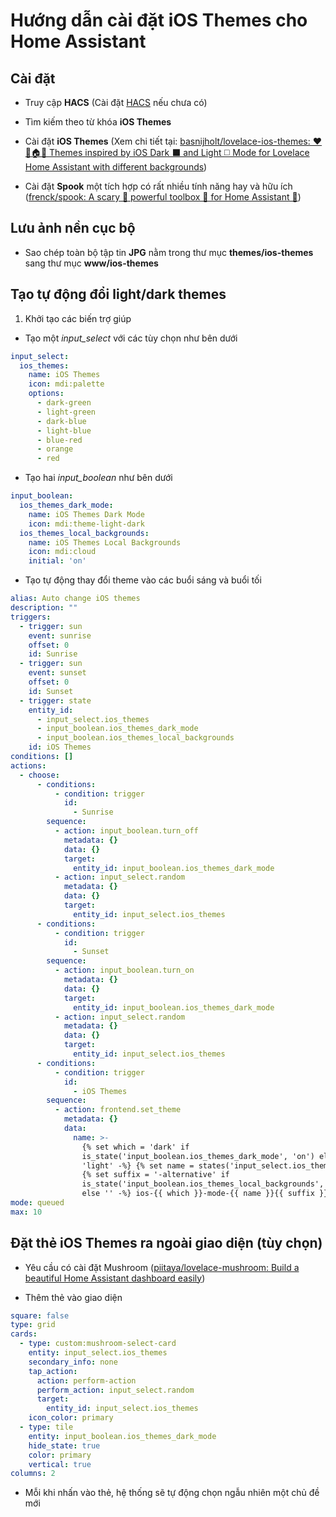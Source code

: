# Hướng dẫn cài đặt iOS Themes cho Home Assistant

## Cài đặt

- Truy cập **HACS** (Cài đặt [HACS](https://github.com/hacs) nếu chưa có)

- Tìm kiếm theo từ khóa **iOS Themes**

- Cài đặt **iOS Themes** (Xem chi tiết tại: [basnijholt/lovelace-ios-themes: ❤️📱🏠🤖 Themes inspired by iOS Dark ⬛️ and Light ◻️ Mode for Lovelace Home Assistant with different backgrounds](https://github.com/basnijholt/lovelace-ios-themes))

- Cài đặt **Spook** một tích hợp có rất nhiều tính năng hay và hữu ích ([frenck/spook: A scary 👻 powerful toolbox 🧰 for Home Assistant 🏡](https://github.com/frenck/spook))

## Lưu ảnh nền cục bộ

- Sao chép toàn bộ tập tin **JPG** nằm trong thư mục **themes/ios-themes** sang thư mục **www/ios-themes**

## Tạo tự động đổi light/dark themes

1. Khởi tạo các biến trợ giúp

- Tạo một *input_select* với các tùy chọn như bên dưới

```yaml
input_select:
  ios_themes:
    name: iOS Themes
    icon: mdi:palette
    options:
      - dark-green
      - light-green
      - dark-blue
      - light-blue
      - blue-red
      - orange
      - red
```

- Tạo hai *input_boolean* như bên dưới

```yaml
input_boolean:
  ios_themes_dark_mode:
    name: iOS Themes Dark Mode
    icon: mdi:theme-light-dark
  ios_themes_local_backgrounds:
    name: iOS Themes Local Backgrounds
    icon: mdi:cloud
    initial: 'on'
```

- Tạo tự động thay đổi theme vào các buổi sáng và buổi tối

```yaml
alias: Auto change iOS themes
description: ""
triggers:
  - trigger: sun
    event: sunrise
    offset: 0
    id: Sunrise
  - trigger: sun
    event: sunset
    offset: 0
    id: Sunset
  - trigger: state
    entity_id:
      - input_select.ios_themes
      - input_boolean.ios_themes_dark_mode
      - input_boolean.ios_themes_local_backgrounds
    id: iOS Themes
conditions: []
actions:
  - choose:
      - conditions:
          - condition: trigger
            id:
              - Sunrise
        sequence:
          - action: input_boolean.turn_off
            metadata: {}
            data: {}
            target:
              entity_id: input_boolean.ios_themes_dark_mode
          - action: input_select.random
            metadata: {}
            data: {}
            target:
              entity_id: input_select.ios_themes
      - conditions:
          - condition: trigger
            id:
              - Sunset
        sequence:
          - action: input_boolean.turn_on
            metadata: {}
            data: {}
            target:
              entity_id: input_boolean.ios_themes_dark_mode
          - action: input_select.random
            metadata: {}
            data: {}
            target:
              entity_id: input_select.ios_themes
      - conditions:
          - condition: trigger
            id:
              - iOS Themes
        sequence:
          - action: frontend.set_theme
            metadata: {}
            data:
              name: >-
                {% set which = 'dark' if
                is_state('input_boolean.ios_themes_dark_mode', 'on') else
                'light' -%} {% set name = states('input_select.ios_themes') -%}
                {% set suffix = '-alternative' if
                is_state('input_boolean.ios_themes_local_backgrounds', 'on')
                else '' -%} ios-{{ which }}-mode-{{ name }}{{ suffix }}
mode: queued
max: 10
```

## Đặt thẻ iOS Themes ra ngoài giao diện (tùy chọn)

- Yêu cầu có cài đặt Mushroom ([piitaya/lovelace-mushroom: Build a beautiful Home Assistant dashboard easily](https://github.com/piitaya/lovelace-mushroom))

- Thêm thẻ vào giao diện

```yaml
square: false
type: grid
cards:
  - type: custom:mushroom-select-card
    entity: input_select.ios_themes
    secondary_info: none
    tap_action:
      action: perform-action
      perform_action: input_select.random
      target:
        entity_id: input_select.ios_themes
    icon_color: primary
  - type: tile
    entity: input_boolean.ios_themes_dark_mode
    hide_state: true
    color: primary
    vertical: true
columns: 2
```

- Mỗi khi nhấn vào thẻ, hệ thống sẽ tự động chọn ngẫu nhiên một chủ đề mới
